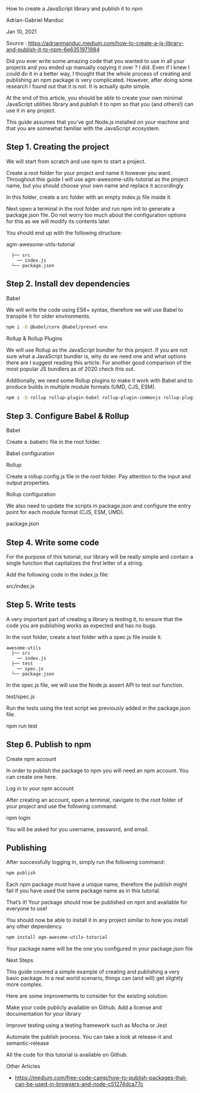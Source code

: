 
How to create a JavaScript library and publish it to npm

Adrian-Gabriel Manduc

Jan 10, 2021

Source : https://adrianmanduc.medium.com/how-to-create-a-js-library-and-publish-it-to-npm-6e6351971984

Did you ever write some amazing code that you wanted to use in all your projects and you ended up manually copying it over ? I did. Even if I knew I could do it in a better way, I thought that the whole process of creating and publishing an npm package is very complicated. However, after doing some research I found out that it is not. It is actually quite simple.

At the end of this article, you should be able to create your own minimal JavaScript utilities library and publish it to npm so that you (and others!) can use it in any project.

This guide assumes that you’ve got Node.js installed on your machine and that you are somewhat familiar with the JavaScript ecosystem.

## Step 1. Creating the project

We will start from scratch and use npm to start a project.

Create a root folder for your project and name it however you want. Throughout this guide I will use agm-awesome-utils-tutorial as the project name, but you should choose your own name and replace it accordingly.

In this folder, create a src folder with an empty index.js file inside it.

Next open a terminal in the root folder and run npm init to generate a package.json file. Do not worry too much about the configuration options for this as we will modify its contents later.

You should end up with the following structure:

agm-awesome-utils-tutorial

```
  ├── src
    ── index.js
  └── package.json

```

## Step 2. Install dev dependencies

Babel

We will write the code using ES6+ syntax, therefore we will use Babel to transpile it for older environments.

```sh
npm i -D @babel/core @babel/preset-env

```

Rollup & Rollup Plugins

We will use Rollup as the JavaScript bundler for this project. If you are not sure what a JavaScript bundler is, why do we need one and what options there are I suggest reading this article. For another good comparison of the most popular JS bundlers as of 2020 check this out.

Additionally, we need some Rollup plugins to make it work with Babel and to produce builds in multiple module formats (UMD, CJS, ESM).

```sh
npm i -D rollup rollup-plugin-babel rollup-plugin-commonjs rollup-plugin-node-resolve

```

## Step 3. Configure Babel & Rollup

Babel

Create a .babelrc file in the root folder.

Babel configuration

Rollup

Create a rollup.config.js file in the root folder. Pay attention to the input and output properties.

Rollup configuration

We also need to update the scripts in package.json and configure the entry point for each module format (CJS, ESM, UMD).

package.json

## Step 4. Write some code

For the purpose of this tutorial, our library will be really simple and contain a single function that capitalizes the first letter of a string.

Add the following code in the index.js file:

src/index.js

## Step 5. Write tests

A very important part of creating a library is testing it, to ensure that the code you are publishing works as expected and has no bugs.

In the root folder, create a test folder with a spec.js file inside it.

```
awesome-utils
  ├── src
    ── index.js
  ├── test
    ── spec.js
  └── package.json

```

In the spec.js file, we will use the Node.js assert API to test our function.

test/spec.js

Run the tests using the test script we previously added in the package.json file.

npm run test

## Step 6. Publish to npm

Create npm account

In order to publish the package to npm you will need an npm account. You can create one here.

Log in to your npm account

After creating an account, open a terminal, navigate to the root folder of your project and use the following command:

npm login

You will be asked for you username, password, and email.

## Publishing

After successfully logging in, simply run the following command:

```sh
npm publish

```

Each npm package must have a unique name, therefore the publish might fail if you have used the same package name as in this tutorial.

That’s it! Your package should now be published on npm and available for everyone to use!

You should now be able to install it in any project similar to how you install any other dependency.

```sh
npm install agm-awesome-utils-tutorial

```

Your package name will be the one you configured in your package.json file

Next Steps

This guide covered a simple example of creating and publishing a very basic package. In a real world scenario, things can (and will) get slightly more complex.

Here are some improvements to consider for the existing solution:

Make your code publicly available on Github. Add a license and documentation for your library

Improve testing using a testing framework such as Mocha or Jest

Automate the publish process. You can take a look at release-it and semantic-release

All the code for this tutorial is available on Github.


Other Articles

- https://medium.com/free-code-camp/how-to-publish-packages-that-can-be-used-in-browsers-and-node-c51274dca77c